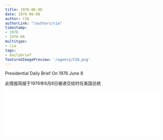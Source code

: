 ```yaml
---
title: 1976-06-08
date: 1976-06-08
author: CIA 
authorLink: "/authors/cia"
timestamp: 
- 1976
- 1976-06
multitype: 
- cia
tags: 
- dailybrief
featuredImagePreview: '/agency/CIA.png'
---
```



Presidential Daily Brief On 1976 June 8

此情报简报于1976年6月8日被递交给时任美国总统

<!--more-->





<div id="over" style="width:100%; overflow:hidden"> <iframe id="sFrame" name="sFrame" frameborder="no" border="0"  allowfullscreen marginwidth="0" scrolling="no" src = " /CIA/1976-06-08.html "  style = " position:absulute; width: 806px; top: 300;" > </iframe> </div>